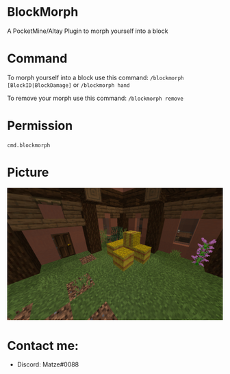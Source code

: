 # BlockMorph

A PocketMine/Altay Plugin to morph yourself into a block

# Command

To morph yourself into a block use this command:
``/blockmorph [BlockID|BlockDamage]`` or ``/blockmorph hand``

To remove your morph use this command:
``/blockmorph remove``

# Permission
``cmd.blockmorph``

# Picture
<img src="https://github.com/Matze997/BlockMorph/blob/master/blockmorph_icon.png">

# Contact me:
- Discord: Matze#0088
